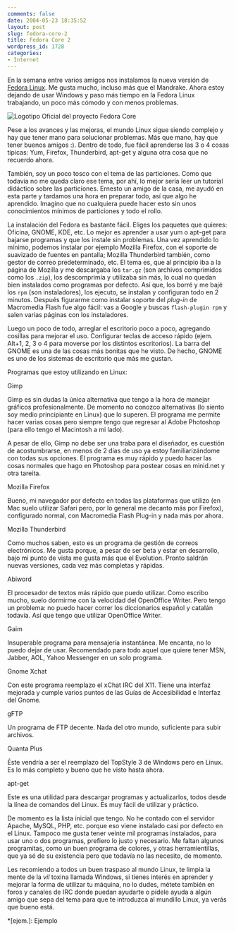 ```yaml
---
comments: false
date: 2004-05-23 18:35:52
layout: post
slug: fedora-core-2
title: Fedora Core 2
wordpress_id: 1728
categories:
- Internet
---
```


En la semana entre varios amigos nos instalamos la nueva versión de [Fedora Linux](http://fedora.redhat.com). Me gusta mucho, incluso más que el Mandrake. Ahora estoy dejando de usar Windows y paso más tiempo en la Fedora Linux trabajando, un poco más cómodo y con menos problemas.





![Logotipo Oficial del proyecto Fedora Core](/archivos/fedora-01.png)





Pese a los avances y las mejoras, el mundo Linux sigue siendo complejo y hay que tener mano para solucionar problemas. Más que mano, hay que tener buenos amigos :). Dentro de todo, fue fácil aprenderse las 3 o 4 cosas típicas: Yum, Firefox, Thunderbird, apt-get y alguna otra cosa que no recuerdo ahora.





También, soy un poco tosco con el tema de las particiones. Como que todavía no me queda claro ese tema, por ahí, lo mejor sería leer un tutorial didáctico sobre las particiones. Ernesto un amigo de la casa, me ayudó en esta parte y tardamos una hora en preparar todo, así que algo he aprendido. Imagino que no cualquiera puede hacer esto sin unos conocimientos mínimos de particiones y todo el rollo.





La instalación del Fedora es bastante fácil. Eliges los paquetes que quieres: Oficina, GNOME, KDE, etc. Lo mejor es aprender a usar yum o apt-get para bajarse programas y que los instale sin problemas. Una vez aprendido lo mínimo, podemos instalar por ejemplo Mozilla Firefox, con el soporte de suavizado de fuentes en pantalla; Mozilla Thunderbird también, como gestor de correo predeterminado, etc. El tema es, que al principio iba a la página de Mozilla y me descargaba los `tar.gz` (son archivos comprimidos como los `.zip`), los descomprimía y utilizaba sin más, lo cual no quedan bien instalados como programas por defecto. Así que, los borré y me bajé los `rpm` (son instaladores), los ejecuto, se instalan y configuran todo en 2 minutos. Después figurarme como instalar soporte del _plug-in_ de Macromedia Flash fue algo fácil: vas a Google y buscas `flash-plugin rpm` y salen varias páginas con los instaladores.





Luego un poco de todo, arreglar el escritorio poco a poco, agregando cosillas para mejorar el uso. Configurar teclas de acceso rápido (ejem. Alt+1, 2, 3 o 4 para moverse por los distintos escritorios). La barra del GNOME es una de las cosas más bonitas que he visto. De hecho, GNOME es uno de los sistemas de escritorio que más me gustan.





Programas que estoy utilizando en Linux:





  

Gimp

    

Gimp es sin dudas la única alternativa que tengo a la hora de manejar gráficos profesionalmente. De momento no conozco alternativas (lo siento soy medio principiante en Linux) que lo superen. El programa me permite hacer varias cosas pero siempre tengo que regresar al Adobe Photoshop (para ello tengo el Macintosh a mi lado).

A pesar de ello, Gimp no debe ser una traba para el diseñador, es cuestión de acostumbrarse, en menos de 2 días de uso ya estoy familiarizándome con todas sus opciones. El programa es muy rápido y puedo hacer las cosas normales que hago en Photoshop para postear cosas en minid.net y otra tareita.





Mozilla Firefox

    

Bueno, mi navegador por defecto en todas las plataformas que utilizo (en Mac suelo utilizar Safari pero, por lo general me decanto más por Firefox), configurado normal, con Macromedia Flash Plug-in y nada más por ahora.





Mozilla Thunderbird

    

Como muchos saben, esto es un programa de gestión de correos electrónicos. Me gusta porque, a pesar de ser beta y estar en desarrollo, bajo mi punto de vista me gusta más que el Evolution. Pronto saldrán nuevas versiones, cada vez más completas y rápidas.





Abiword

    

El procesador de textos más rápido que puedo utilizar. Como escribo mucho, suelo dormirme con la velocidad del OpenOffice Writer. Pero tengo un problema: no puedo hacer correr los diccionarios español y catalán todavía. Así que tengo que utilizar OpenOffice Writer.





Gaim

    

Insuperable programa para mensajería instantánea. Me encanta, no lo puedo dejar de usar. Recomendado para todo aquel que quiere tener MSN, Jabber, AOL, Yahoo Messenger en un solo programa.





Gnome Xchat

    

Con este programa reemplazo el xChat IRC del X11. Tiene una interfaz mejorada y cumple varios puntos de las Guías de Accesibilidad e Interfaz del Gnome.





gFTP

    

Un programa de FTP decente. Nada del otro mundo, suficiente para subir archivos.





Quanta Plus

    

&Eacute;ste vendría a ser el reemplazo del TopStyle 3 de Windows pero en Linux. Es lo más completo y bueno que he visto hasta ahora.





apt-get

    

Este es una utilidad para descargar programas y actualizarlos, todos desde la línea de comandos del Linux. Es muy fácil de utilizar y práctico.

  







De momento es la lista inicial que tengo. No he contado con el servidor Apache, MySQL, PHP, etc. porque eso viene instalado casi por defecto en el Linux. Tampoco me gusta tener veinte mil programas instalados, para usar uno o dos programas, prefiero lo justo y necesario. Me faltan algunos programitas, como un buen programa de colores, y otras herramientillas, que ya sé de su existencia pero que todavía no las necesito, de momento.





Les recomiendo a todos un buen traspaso al mundo Linux, te limpia la mente de la _vil_ toxina llamada Windows, si tienes interés en aprender y mejorar la forma de utilizar tu máquina, no lo dudes, métete también en foros y canales de IRC donde puedan ayudarte o pídele ayuda a algún amigo que sepa del tema para que te introduzca al mundillo Linux, ya verás que bueno está.




 
  *[ejem.]: Ejemplo
